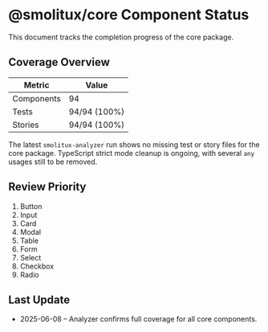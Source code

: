 # @smolitux/core Component Status

This document tracks the completion progress of the core package.

## Coverage Overview

| Metric      | Value                |
|-------------|----------------------|
| Components  | 94                   |
| Tests       | 94/94 (100%)         |
| Stories     | 94/94 (100%)         |

The latest `smolitux-analyzer` run shows no missing test or story files for the core package. TypeScript strict mode cleanup is ongoing, with several `any` usages still to be removed.

## Review Priority

1. Button
2. Input
3. Card
4. Modal
5. Table
6. Form
7. Select
8. Checkbox
9. Radio

## Last Update

- 2025-06-08 – Analyzer confirms full coverage for all core components.
